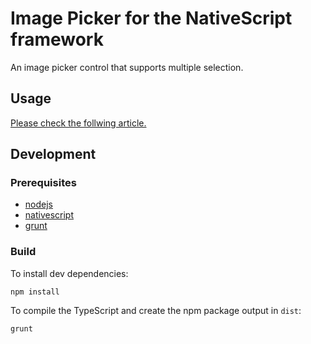# Image Picker for the NativeScript framework
An image picker control that supports multiple selection.

## Usage
[Please check the follwing article.](source/README.md)

## Development

### Prerequisites
 - [nodejs](https://nodejs.org/)
 - [nativescript](https://www.nativescript.org/)
 - [grunt](http://gruntjs.com/getting-started)

### Build
To install dev dependencies:
```
npm install
```

To compile the TypeScript and create the npm package output in `dist`:
```
grunt
```